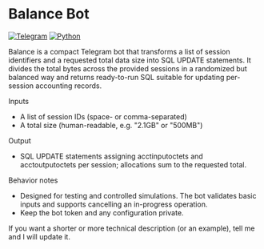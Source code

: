 # Balance Bot

[![Telegram](https://img.shields.io/badge/Telegram-Bot-26A5E4?logo=telegram&logoColor=white)](https://t.me/MyBot) [![Python](https://img.shields.io/badge/Python-3.14-blue?logo=python&logoColor=white)](https://www.python.org/)

Balance is a compact Telegram bot that transforms a list of session identifiers and a requested total data size into SQL UPDATE statements. It divides the total bytes across the provided sessions in a randomized but balanced way and returns ready-to-run SQL suitable for updating per-session accounting records.

Inputs
- A list of session IDs (space- or comma-separated)
- A total size (human-readable, e.g. "2.1GB" or "500MB")

Output
- SQL UPDATE statements assigning acctinputoctets and acctoutputoctets per session; allocations sum to the requested total.

Behavior notes
- Designed for testing and controlled simulations. The bot validates basic inputs and supports cancelling an in-progress operation.
- Keep the bot token and any configuration private.

If you want a shorter or more technical description (or an example), tell me and I will update it.
